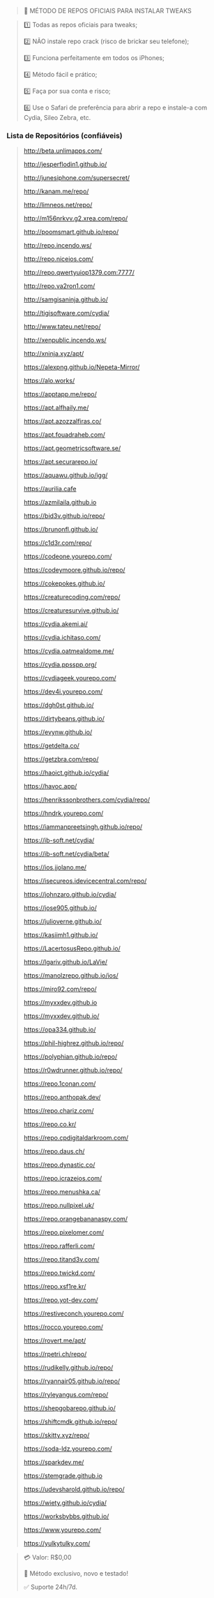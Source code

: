 > 📲 MÉTODO DE REPOS OFICIAIS PARA INSTALAR TWEAKS 

> 1️⃣ Todas as repos oficiais para tweaks;
>
> 2️⃣ NÃO instale repo crack (risco de brickar seu telefone);
>
> 3️⃣ Funciona perfeitamente em todos os iPhones;
>
> 4️⃣ Método fácil e prático;
>
> 5️⃣ Faça por sua conta e risco;
>
> 6️⃣ Use o Safari de preferência para abrir a repo e instale-a com Cydia, Sileo Zebra, etc.

### Lista de Repositórios (confiáveis)

> http://beta.unlimapps.com/
> 
> http://jesperflodin1.github.io/
> 
> http://junesiphone.com/supersecret/
> 
> http://kanam.me/repo/
> 
> http://limneos.net/repo/
> 
> http://m156nrkvv.g2.xrea.com/repo/
> 
> http://poomsmart.github.io/repo/
> 
> http://repo.incendo.ws/
> 
> http://repo.niceios.com/
> 
> http://repo.qwertyuiop1379.com:7777/
> 
> http://repo.va2ron1.com/
> 
> http://samgisaninja.github.io/
> 
> http://tigisoftware.com/cydia/
> 
> http://www.tateu.net/repo/
> 
> http://xenpublic.incendo.ws/
> 
> http://xninja.xyz/apt/
> 
> https://alexpng.github.io/Nepeta-Mirror/
> 
> https://alo.works/
> 
> https://apptapp.me/repo/
> 
> https://apt.alfhaily.me/
> 
> https://apt.azozzalfiras.co/
> 
> https://apt.fouadraheb.com/
> 
> https://apt.geometricsoftware.se/
> 
> https://apt.securarepo.io/
> 
> https://aquawu.github.io/igg/
> 
> https://aurilia.cafe
> 
> https://azmilaila.github.io
> 
> https://bid3v.github.io/repo/
> 
> https://brunonfl.github.io/
> 
> https://c1d3r.com/repo/
> 
> https://codeone.yourepo.com/
> 
> https://codeymoore.github.io/repo/
> 
> https://cokepokes.github.io/
> 
> https://creaturecoding.com/repo/
> 
> https://creaturesurvive.github.io/
> 
> https://cydia.akemi.ai/
> 
> https://cydia.ichitaso.com/
> 
> https://cydia.oatmealdome.me/
> 
> https://cydia.ppsspp.org/
> 
> https://cydiageek.yourepo.com/
> 
> https://dev4i.yourepo.com/
> 
> https://dgh0st.github.io/
> 
> https://dirtybeans.github.io/
> 
> https://evynw.github.io/
> 
> https://getdelta.co/
> 
> https://getzbra.com/repo/
> 
> https://haoict.github.io/cydia/
> 
> https://havoc.app/
> 
> https://henrikssonbrothers.com/cydia/repo/
> 
> https://hndrk.yourepo.com/
> 
> https://iammanpreetsingh.github.io/repo/
> 
> https://ib-soft.net/cydia/
> 
> https://ib-soft.net/cydia/beta/
> 
> https://ios.jjolano.me/
> 
> https://isecureos.idevicecentral.com/repo/
> 
> https://johnzaro.github.io/cydia/
> 
> https://jose905.github.io/
> 
> https://julioverne.github.io/
> 
> https://kasiimh1.github.io/
> 
> https://LacertosusRepo.github.io/
> 
> https://lgariv.github.io/LaVie/
> 
> https://manolzrepo.github.io/ios/
> 
> https://miro92.com/repo/
> 
> https://myxxdev.github.io
> 
> https://myxxdev.github.io/
> 
> https://opa334.github.io/
> 
> https://phil-highrez.github.io/repo/
> 
> https://polyphian.github.io/repo/
> 
> https://r0wdrunner.github.io/repo/
> 
> https://repo.1conan.com/
> 
> https://repo.anthopak.dev/
> 
> https://repo.chariz.com/
> 
> https://repo.co.kr/
> 
> https://repo.cpdigitaldarkroom.com/
> 
> https://repo.daus.ch/
> 
> https://repo.dynastic.co/
> 
> https://repo.icrazeios.com/
> 
> https://repo.menushka.ca/
> 
> https://repo.nullpixel.uk/
> 
> https://repo.orangebananaspy.com/
> 
> https://repo.pixelomer.com/
> 
> https://repo.rafferli.com/
> 
> https://repo.titand3v.com/
> 
> https://repo.twickd.com/
> 
> https://repo.xsf1re.kr/
> 
> https://repo.yot-dev.com/
> 
> https://restiveconch.yourepo.com/
> 
> https://rocco.yourepo.com/
> 
> https://rovert.me/apt/
> 
> https://rpetri.ch/repo/
> 
> https://rudikelly.github.io/repo/
> 
> https://ryannair05.github.io/repo/
> 
> https://ryleyangus.com/repo/
> 
> https://shepgobarepo.github.io/
> 
> https://shiftcmdk.github.io/repo/
> 
> https://skitty.xyz/repo/
> 
> https://soda-ldz.yourepo.com/
> 
> https://sparkdev.me/
> 
> https://stemgrade.github.io
> 
> https://udevsharold.github.io/repo/
> 
> https://wiety.github.io/cydia/
> 
> https://worksbybbs.github.io/
> 
> https://www.yourepo.com/
> 
> https://yulkytulky.com/

> 💳 Valor: R$0,00
>
> 🌟 Método exclusivo, novo e testado!
>
> ✅ Suporte 24h/7d.
